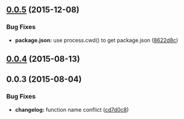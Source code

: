 <a name="0.0.5"></a>
## [0.0.5](https://github.com/gitawego/semantic-release-gitflow/compare/v0.0.4...v0.0.5) (2015-12-08)


### Bug Fixes

* **package.json:** use process.cwd() to get package.json ([8622d8c](https://github.com/gitawego/semantic-release-gitflow/commit/8622d8c))



<a name="0.0.4"></a>
## [0.0.4](https://github.com/gitawego/semantic-release-gitflow/compare/v0.0.3...v0.0.4) (2015-08-13)




<a name="0.0.3"></a>
## 0.0.3 (2015-08-04)


### Bug Fixes

* **changelog:** function name conflict ([cd7d0c8](https://github.com/gitawego/semantic-release-gitflow/commit/cd7d0c8))



